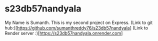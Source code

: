 # s23db57nandyala
My Name is Sumanth. This is my second project on Express. 
(Link to git hub:)[https://github.com/sumanthreddy76/s23db57nandyala]
(Link to Render server :)[https://s23db57nandyala.onrender.com]
